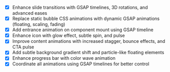 - [x] Enhance slide transitions with GSAP timelines, 3D rotations, and advanced eases
- [x] Replace static bubble CSS animations with dynamic GSAP animations (floating, scaling, fading)
- [x] Add entrance animation on component mount using GSAP timeline
- [x] Enhance icon with glow effect, subtle spin, and pulse
- [x] Improve content animations with increased stagger, bounce effects, and CTA pulse
- [x] Add subtle background gradient shift and particle-like floating elements
- [x] Enhance progress bar with color wave animation
- [x] Coordinate all animations using GSAP timelines for better control
